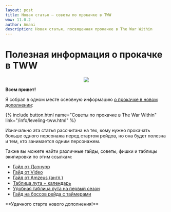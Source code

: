 ```yaml
---    
layout: post
title: Новая статья – советы по прокачке в TWW
wow: 11.0.2
author: Amani
description: Новая статья, посвященная прокачке в The War Within
---
```





# Полезная информация о прокачке в TWW

<p align="center">
<img src="https://i.imgur.com/LayHr5I.png"> 
</p>

**Всем привет!**

Я собрал в одном месте основную информацию [о прокачке в новом дополнении](https://stormkeeper.ru/info/leveling-tww.html):


<p></p>

{% include button.html name="Советы по прокачке в The War Within" link="/info/leveling-tww.html" %}  

<p></p>

Изначально эта статья рассчитана на тех, кому нужно прокачать больше одного персонажа перед стартом рейдов, но она будет полезна и тем, кто занимается одним персонажем.

Также вы можете найти различные гайды, советы, фишки и таблицы экипировки по этим ссылкам:

<p></p>

- [Гайд от Даэнурр](<https://docs.google.com/spreadsheets/d/1vpBMSyVpoaY7WowryMP-1KnljtyaikKnC4E2hTAtXCw/edit?gid=0#gid=0>)
- [Гайд от Video](<https://docs.google.com/spreadsheets/d/e/2PACX-1vSB9PuYpI3p0sWH1070QE8Ej2w-HS0g2SI5Q5HPCWDfqZzMtdTUQoFAqS7mXt4N2MIBeMv47rWkR-pB/pubhtml>)
- [Гайд от Amzeus (англ.)](<https://docs.google.com/spreadsheets/u/1/d/e/2PACX-1vSNBf5O5ipAJ1W1AtePxiVJ5EiQUfpK9kZjJZXDXWP3959HfhVpg825yRF2Ldk06UBX_KTyLuJ3Aago/pubhtml#>)
- [Таблица лута + календарь](<https://docs.google.com/spreadsheets/d/1F9IbNC0Ly8YGeSXBFauvMXAFFCmPF4bq9h1vannr738/edit?gid=161682927#gid=161682927>)
- [Удобная таблица лута на первый сезон](<https://docs.google.com/spreadsheets/d/e/2PACX-1vSaXopFLzFUjzbi70uHRTgFy7WB6haKXQrHQRoGKRxh4aQw7lRYf1--APhifezVit5WC3CachzaK9iq/pubhtml>)
- [Гайд на боссов  рейда с таймерами](<https://docs.google.com/spreadsheets/d/1L6j0lb-WLXvGjYI2XiEtX-0xZjV86_BzZRIt6yOUNxg/edit?gid=0#gid=0>)


<p></p>
**Удачного старта нового дополнения!**